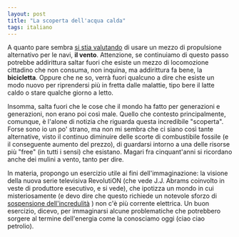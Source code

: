 ```yaml
---
layout: post
title: "La scoperta dell'acqua calda"
tags: italiano
---
```


A quanto pare sembra [si stia valutando](http://www.tuttogreen.it/il-ritorno-delle-navi-a-vela-diventano-cargo-ecologici/) di usare un mezzo di propulsione alternativo per le navi, **il vento**.
Attenzione, se continuiamo di questo passo potrebbe addirittura saltar fuori che esiste un mezzo di locomozione cittadino che non consuma, non inquina, ma addirittura fa bene, la **bicicletta**. Oppure che ne so, verrà fuori qualcuno a dire che esiste un modo nuovo per riprendersi più in fretta dalle malattie, tipo bere il latte caldo o stare qualche giorno a letto.

Insomma, salta fuori che le cose che il mondo ha fatto per generazioni e generazioni, non erano poi così male. Quello che contesto principalmente, comunque, è l'alone di notizia che riguarda questa incredibile "scoperta". Forse sono io un po' strano, ma non mi sembra che ci siano così tante alternative, visto il continuo diminuire delle scorte di combustibile fossile (e il conseguente aumento del prezzo), di guardarsi intorno a una delle risorse più "free" (in tutti i sensi) che esistano. Magari fra cinquant'anni si ricordano anche dei mulini a vento, tanto per dire.

In materia, propongo un esercizio utile ai fini dell'immaginazione: la visione della nuova serie televisiva RevolutiON (che vede J.J. Abrams coinvolto in veste di produttore esecutivo, e si vede), che ipotizza un mondo in cui misteriosamente (e devo dire che questo richiede un notevole sforzo di [sospensione dell'incredulità](http://it.wikipedia.org/wiki/Sospensione_dell%27incredulit%C3%A0) ) non c'è più corrente elettrica. Un buon esercizio, dicevo, per immaginarsi alcune problematiche che potrebbero sorgere al termine dell'energia come la conosciamo oggi (ciao ciao petrolio).
